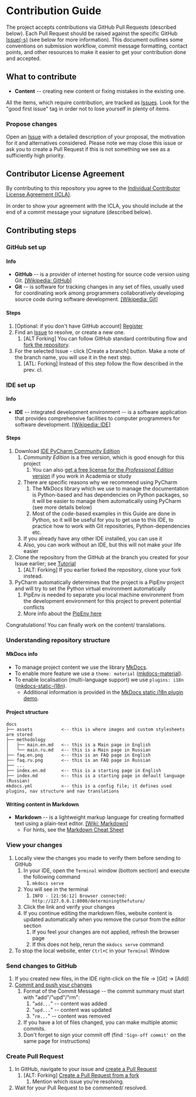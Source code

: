 # Contribution Guide

The project accepts contributions via GitHub Pull Requests (described below). Each Pull Request should be raised against
the specific
GitHub [Issue(-s)](https://github.com/vgrigoryevsky/determiningthefuture/issues) (see below for more information). This document outlines some conventions on submission workflow, commit message
formatting, contact points, and other resources to make it easier to get your contribution done and accepted.

## What to contribute

* **Content** -- creating new content or fixing mistakes in the existing one. 


All the items, which require contribution, are tracked
as [Issues](https://github.com/vgrigoryevsky/determiningthefuture/issues). Look for the "good first issue" tag in order not to lose yourself in plenty of items.

### Propose changes

Open
an [Issue](https://github.com/vgrigoryevsky/determiningthefuture/issues)
with a detailed description of your proposal, the motivation for it and alternatives considered. Please note we may
close this issue or ask you to create a Pull Request if this is not something we see as a sufficiently high priority.

## Contributor License Agreement

By contributing to this repository you agree to the [Individual Contributor License Agreement (ICLA)](../legal/ICLA.md).

In order to show your agreement with the ICLA, you should include at the end of a commit message your signature 
(described below).

## Contributing steps

### GitHub set up

#### Info

* **GitHub** -- is a provider of internet hosting for source code version using
  Git. [[Wikipedia: GitHub]](https://en.wikipedia.org/wiki/GitHub)
* **Git** -- is software for tracking changes in any set of files, usually used for coordinating work among programmers
  collaboratively developing source code during software
  development. [[Wikipedia: Git]](https://en.wikipedia.org/wiki/Git)

#### Steps

1. [Optional: if you don't have GitHub account] [Register](https://github.com/signup)
2. Find
   an [Issue](https://github.com/vgrigoryevsky/determiningthefuture/issues)
   to resolve, or create a new one.
    1. [ALT Forking] You can follow GitHub standard contributing flow
       and [fork the repository](https://docs.github.com/en/get-started/quickstart/contributing-to-projects).
3. For the selected Issue - click [Create a branch] button. Make a note of the branch name, you will use it in the next
   step.
    1. [ATL: Forking] Instead of this step follow the flow described in the prev. cl.

### IDE set up

#### Info

* **IDE** -- integrated development environment -- is a software application that provides comprehensive facilities to
  computer programmers for software
  development. [[Wikipedia: IDE]](https://en.wikipedia.org/wiki/Integrated_development_environment)

#### Steps

1. Download [IDE PyCharm Community Edition](https://www.jetbrains.com/pycharm/download/)
    1. _Community Edition_ is a free version, which is good enough for this project
        1. You can also [get a free license for the _Professional
           Edition_ version](https://www.jetbrains.com/community/education/) if you work in Academia or study
    2. There are specific reasons why we recommend using PyCharm
        1. The MkDocs library which we use to manage the documentation is Python-based and has dependencies on Python
           packages, so it will be easier to manage them automatically using PyCharm (see more details below)
        2. Most of the code-based examples in this Guide are done in Python, so it will be useful for you to get use to
           this IDE, to practice how to work with Git repositories, Python-dependencies etc.
    3. If you already have any other IDE installed, you can use it
    4. Also, you can work without an IDE, but this will not make your life easier
2. Clone the repository from the GitHub at the branch you created for your Issue earlier;
   see [Tutorial](https://blog.jetbrains.com/idea/2020/10/clone-a-project-from-github/)
    1. [ALT: Forking] If you earlier forked the repository, clone your fork instead.
3. PyCharm automatically determines that the project is a PipEnv project and will try to set the Python virtual
   environment automatically
    1. PipEnv is needed to separate you local machine environment from the development environment for this project to
       prevent potential conflicts
    2. More info about the [PipEnv here](https://realpython.com/pipenv-guide/)

Congratulations! You can finally work on the content/ translations.

### Understanding repository structure

#### MkDocs info

* To manage project content we use the library [MkDocs](https://www.mkdocs.org/).
* To enable more feature we use a `theme: material` ([mkdocs-material](https://squidfunk.github.io/mkdocs-material/)).
* To enable localisation (multi-language support) we
  use `plugins: i18n` ([mkdocs-static-i18n](https://github.com/ultrabug/mkdocs-static-i18n)).
    * Additional information is provided in
      the [MkDocs static i18n plugin demo](https://ultrabug.github.io/mkdocs-static-i18n/).

#### Project structure

```
docs
├── assets           <-- this is where images and custom stylesheets are stored
├── methodology
│   ├── main.en.md   <-- this is a Main page in English
│   └── main.ru.md   <-- this is a Main page in Russian
├── faq.en.png       <-- this is an FAQ page in English
├── faq.ru.png       <-- this is an FAQ page in Russian
├── ...
├── index.en.md      <-- this is a starting page in English
├── index.md         <-- this is a starting page in default language (Russian)
mkdocs.yml           <-- this is a config file; it defines used plugins, nav structure and nav translations
```

#### Writing content in Markdown

* **Markdown** -- is a lightweight markup language for creating formatted text using a plain-text
  editor. [[Wiki: Markdown]](https://en.wikipedia.org/wiki/Markdown)
    * For hints, see the [Markdown Cheat Sheet](https://www.markdownguide.org/cheat-sheet)

### View your changes

1. Locally view the changes you made to verify them before sending to GitHub
    1. In your IDE, open the `Terminal` window (bottom section) and execute the following command
        1. `mkdocs serve`
    2. You will see in the terminal
        1. `INFO - [21:56:12] Browser connected: http://127.0.0.1:8000/determiningthefuture/`
    3. Click the link and verify your changes
    4. If you continue editing the markdown files, website content is updated automatically when you remove the cursor
       from the editor section
        1. If you feel your changes are not applied, refresh the browser page
        2. If this does not help, rerun the `mkdocs serve` command
2. To stop the local website, enter `Ctrl+C` in your `Terminal` Window

### Send changes to GitHub

1. If you created new files, in the IDE right-click on the file -> [Git] -> [Add]
2. [Commit and push your changes](https://www.jetbrains.com/help/idea/commit-and-push-changes.html)
    1. Format of the Commit Message -- the commit summary must start with "add"/"upd"/"rm":
        1. "`add...`" -- content was added
        2. "`upd...`" -- content was updated
        3. "`rm...`" -- content was removed
    2. If you have a lot of files changed, you can make multiple atomic commits.
    3. Don't forget to sign your commit off (find `'Sign-off commit'` on the same page for instructions)

### Create Pull Request

1. In GitHub, navigate to your issue
   and [create a Pull Request](https://docs.github.com/en/pull-requests/collaborating-with-pull-requests/proposing-changes-to-your-work-with-pull-requests/creating-a-pull-request)
    1. [ALT: Forking] [Create a Pull Request from a fork](https://docs.github.com/en/pull-requests/collaborating-with-pull-requests/proposing-changes-to-your-work-with-pull-requests/creating-a-pull-request-from-a-fork)
        1. Mention which issue you're resolving.
2. Wait for your Pull Request to be commented/ resolved.
   